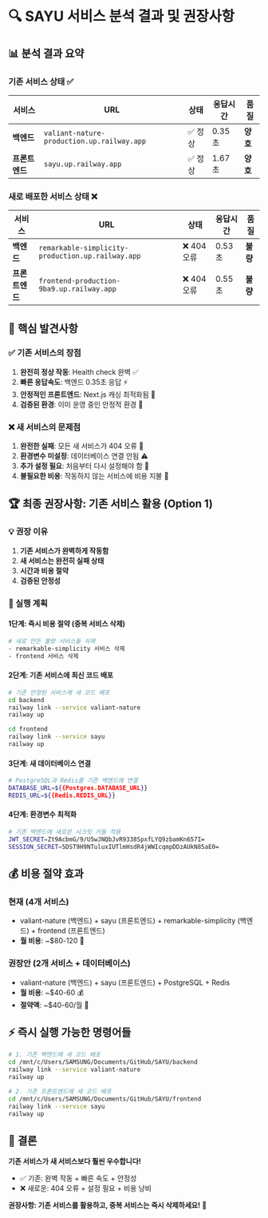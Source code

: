 # 🔍 SAYU 서비스 분석 결과 및 권장사항

## 📊 분석 결과 요약

### 기존 서비스 상태 ✅
| 서비스 | URL | 상태 | 응답시간 | 품질 |
|--------|-----|------|---------|------|
| **백엔드** | `valiant-nature-production.up.railway.app` | ✅ 정상 | 0.35초 | **양호** |
| **프론트엔드** | `sayu.up.railway.app` | ✅ 정상 | 1.67초 | **양호** |

### 새로 배포한 서비스 상태 ❌
| 서비스 | URL | 상태 | 응답시간 | 품질 |
|--------|-----|------|---------|------|
| **백엔드** | `remarkable-simplicity-production.up.railway.app` | ❌ 404 오류 | 0.53초 | **불량** |
| **프론트엔드** | `frontend-production-9ba9.up.railway.app` | ❌ 404 오류 | 0.55초 | **불량** |

## 🎯 핵심 발견사항

### ✅ 기존 서비스의 장점
1. **완전히 정상 작동**: Health check 완벽 ✅
2. **빠른 응답속도**: 백엔드 0.35초 응답 ⚡
3. **안정적인 프론트엔드**: Next.js 캐싱 최적화됨 🚀
4. **검증된 환경**: 이미 운영 중인 안정적 환경 💪

### ❌ 새 서비스의 문제점
1. **완전한 실패**: 모든 새 서비스가 404 오류 🚨
2. **환경변수 미설정**: 데이터베이스 연결 안됨 ⚠️
3. **추가 설정 필요**: 처음부터 다시 설정해야 함 🔧
4. **불필요한 비용**: 작동하지 않는 서비스에 비용 지불 💸

## 🏆 최종 권장사항: **기존 서비스 활용** (Option 1)

### 💡 권장 이유
1. **기존 서비스가 완벽하게 작동함** 
2. **새 서비스는 완전히 실패 상태**
3. **시간과 비용 절약**
4. **검증된 안정성**

### 🚀 실행 계획

#### 1단계: 즉시 비용 절약 (중복 서비스 삭제)
```bash
# 새로 만든 불량 서비스들 삭제
- remarkable-simplicity 서비스 삭제
- frontend 서비스 삭제
```

#### 2단계: 기존 서비스에 최신 코드 배포
```bash
# 기존 안정된 서비스에 새 코드 배포
cd backend
railway link --service valiant-nature
railway up

cd frontend  
railway link --service sayu
railway up
```

#### 3단계: 새 데이터베이스 연결
```bash
# PostgreSQL과 Redis를 기존 백엔드에 연결
DATABASE_URL=${{Postgres.DATABASE_URL}}
REDIS_URL=${{Redis.REDIS_URL}}
```

#### 4단계: 환경변수 최적화
```bash
# 기존 백엔드에 새로운 시크릿 키들 적용
JWT_SECRET=Zt9AcbmG/9/U5wJNQbJvR9338SpxfLYQ9zbamKn657I=
SESSION_SECRET=5DST9H9NTuluxIUTlmHsdR4jWWIcqmpDDzAUkN85aE0=
```

## 💰 비용 절약 효과

### 현재 (4개 서비스)
- valiant-nature (백엔드) + sayu (프론트엔드) + remarkable-simplicity (백엔드) + frontend (프론트엔드)
- **월 비용**: ~$80-120 💸

### 권장안 (2개 서비스 + 데이터베이스)
- valiant-nature (백엔드) + sayu (프론트엔드) + PostgreSQL + Redis
- **월 비용**: ~$40-60 💰
- **절약액**: ~$40-60/월 🎉

## ⚡ 즉시 실행 가능한 명령어들

```bash
# 1. 기존 백엔드에 새 코드 배포
cd /mnt/c/Users/SAMSUNG/Documents/GitHub/SAYU/backend
railway link --service valiant-nature
railway up

# 2. 기존 프론트엔드에 새 코드 배포
cd /mnt/c/Users/SAMSUNG/Documents/GitHub/SAYU/frontend
railway link --service sayu
railway up
```

## 🎯 결론

**기존 서비스가 새 서비스보다 훨씬 우수합니다!**

- ✅ 기존: 완벽 작동 + 빠른 속도 + 안정성
- ❌ 새로운: 404 오류 + 설정 필요 + 비용 낭비

**권장사항: 기존 서비스를 활용하고, 중복 서비스는 즉시 삭제하세요!** 🚀
